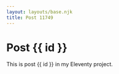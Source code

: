 ```yaml
---
layout: layouts/base.njk
title: Post 11749
---
```


# Post {{ id }}

This is post {{ id }} in my Eleventy project.
